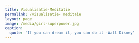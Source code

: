 ```yaml
---
title: Visualisatie-Meditatie
permalink: /visualisatie- meditaie
layout: page
image: /media/girl-superpower.jpg
caption:
  quote: 'If you can dream it, you can do it -Walt Disney'
---
```


